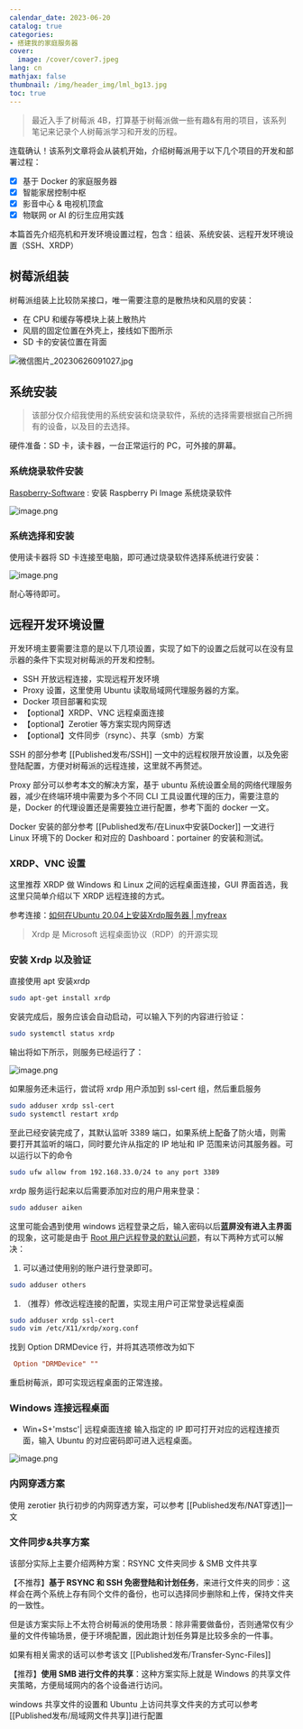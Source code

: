 ```yaml
---
calendar_date: 2023-06-20
catalog: true
categories:
- 搭建我的家庭服务器
cover:
  image: /cover/cover7.jpeg
lang: cn
mathjax: false
thumbnail: /img/header_img/lml_bg13.jpg
toc: true
---
```


> 最近入手了树莓派 4B，打算基于树莓派做一些有趣&有用的项目，该系列笔记来记录个人树莓派学习和开发的历程。

连载确认！该系列文章将会从装机开始，介绍树莓派用于以下几个项目的开发和部署过程：

- [x] 基于 Docker 的家庭服务器
- [x] 智能家居控制中枢
- [x] 影音中心 & 电视机顶盒
- [x] 物联网 or AI 的衍生应用实践

本篇首先介绍亮机和开发环境设置过程，包含：组装、系统安装、远程开发环境设置（SSH、XRDP）

## 树莓派组装

树莓派组装上比较防呆接口，唯一需要注意的是散热块和风扇的安装：

- 在 CPU 和缓存等模块上装上散热片
- 风扇的固定位置在外壳上，接线如下图所示
- SD 卡的安装位置在背面

![微信图片_20230626091027.jpg](https://picture-bed-001-1310572365.cos.ap-guangzhou.myqcloud.com/3070PC/%E5%BE%AE%E4%BF%A1%E5%9B%BE%E7%89%87_20230626091027.jpg)

## 系统安装

> 该部分仅介绍我使用的系统安装和烧录软件，系统的选择需要根据自己所拥有的设备，以及目的去选择。

硬件准备：SD 卡，读卡器，一台正常运行的 PC，可外接的屏幕。



### 系统烧录软件安装

[Raspberry-Software](https://www.raspberrypi.com/software/) : 安装 Raspberry Pi Image 系统烧录软件

![image.png](https://picture-bed-001-1310572365.cos.ap-guangzhou.myqcloud.com/3070PC/20230625171352.png)

### 系统选择和安装

使用读卡器将 SD 卡连接至电脑，即可通过烧录软件选择系统进行安装：

![image.png](https://picture-bed-001-1310572365.cos.ap-guangzhou.myqcloud.com/3070PC/20230625172206.png)

耐心等待即可。

## 远程开发环境设置

开发环境主要需要注意的是以下几项设置，实现了如下的设置之后就可以在没有显示器的条件下实现对树莓派的开发和控制。

- SSH 开放远程连接，实现远程开发环境
- Proxy 设置，这里使用 Ubuntu 读取局域网代理服务器的方案。
- Docker 项目部署和实现
- 【optional】XRDP、VNC 远程桌面连接
- 【optional】Zerotier 等方案实现内网穿透
- 【optional】文件同步（rsync）、共享（smb）方案

SSH 的部分参考 [[Published发布/SSH]] 一文中的远程权限开放设置，以及免密登陆配置，方便对树莓派的远程连接，这里就不再赘述。

Proxy 部分可以参考本文的解决方案，基于 ubuntu 系统设置全局的网络代理服务器，减少在终端环境中需要为多个不同 CLI 工具设置代理的压力，需要注意的是，Docker 的代理设置还是需要独立进行配置，参考下面的 docker 一文。

Docker 安装的部分参考 [[Published发布/在Linux中安装Docker]] 一文进行 Linux 环境下的 Docker 和对应的 Dashboard：portainer 的安装和测试。

### XRDP、VNC 设置

这里推荐 XRDP 做 Windows 和 Linux 之间的远程桌面连接，GUI 界面首选，我这里只简单介绍以下 XRDP 远程连接的方式。

参考连接：[如何在Ubuntu 20.04上安装Xrdp服务器 | myfreax](https://www.myfreax.com/how-to-install-xrdp-on-ubuntu-20-04/)

> Xrdp 是 Microsoft 远程桌面协议（RDP）的开源实现

### 安装 Xrdp 以及验证

直接使用 apt 安装xrdp

```bash
sudo apt-get install xrdp
```

安装完成后，服务应该会自动启动，可以输入下列的内容进行验证：

```bash
sudo systemctl status xrdp
```

输出将如下所示，则服务已经运行了：

![image.png](https://picture-bed-001-1310572365.cos.ap-guangzhou.myqcloud.com/3070PC/20230625174518.png)

如果服务还未运行，尝试将 xrdp 用户添加到 ssl-cert 组，然后重启服务

```bash
sudo adduser xrdp ssl-cert
sudo systemctl restart xrdp
```

至此已经安装完成了，其默认监听 3389 端口，如果系统上配备了防火墙，则需要打开其监听的端口，同时要允许从指定的 IP 地址和 IP 范围来访问其服务器。可以运行以下的命令

```bash
sudo ufw allow from 192.168.33.0/24 to any port 3389
```

xrdp 服务运行起来以后需要添加对应的用户用来登录：

```bash
sudo adduser aiken
```

这里可能会遇到使用 windows 远程登录之后，输入密码以后**蓝屏没有进入主界面**的现象，这可能是由于 [Root 用户远程登录的默认问题](https://www.reddit.com/r/raspberry_pi/comments/qw1cdw/raspberry_pi_4_xrdp_windows_10_remote_desktop/)，有以下两种方式可以解决：

1. 可以通过使用别的账户进行登录即可。

```bash
sudo adduser others
```

1.  （推荐）修改远程连接的配置，实现主用户可正常登录远程桌面

```bash
sudo adduser xrdp ssl-cert
sudo vim /etc/X11/xrdp/xorg.conf
```

找到 Option DRMDevice 行，并将其选项修改为如下

```conf
 Option "DRMDevice" ""
```

重启树莓派，即可实现远程桌面的正常连接。

### Windows 连接远程桌面

- Win+S+'mstsc'| 远程桌面连接
输入指定的 IP 即可打开对应的远程连接页面，输入 Ubuntu 的对应密码即可进入远程桌面。

![image.png](https://picture-bed-001-1310572365.cos.ap-guangzhou.myqcloud.com/3070PC/20230625175728.png)

### 内网穿透方案

使用 zerotier 执行初步的内网穿透方案，可以参考 [[Published发布/NAT穿透]]一文

### 文件同步&共享方案

该部分实际上主要介绍两种方案：RSYNC 文件夹同步 & SMB 文件共享

【不推荐】**基于 RSYNC 和 SSH 免密登陆和计划任务**，来进行文件夹的同步：这样会在两个系统上存有同个文件的备份，也可以选择同步删除和上传，保持文件夹的一致性。

但是该方案实际上不太符合树莓派的使用场景：除非需要做备份，否则通常仅有少量的文件传输场景，便于环境配置，因此跑计划任务算是比较多余的一件事。

如果有相关需求的话可以参考该文 [[Published发布/Transfer-Sync-Files]]

【推荐】**使用 SMB 进行文件的共享**：这种方案实际上就是 Windows 的共享文件夹策略，方便局域网内的各个设备进行访问。

windows 共享文件的设置和 Ubuntu 上访问共享文件夹的方式可以参考[[Published发布/局域网文件共享]]进行配置